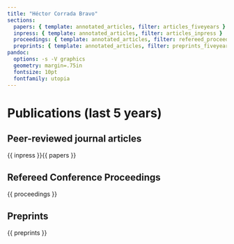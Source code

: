 ```yaml
---
title: "Héctor Corrada Bravo"
sections: 
  papers: { template: annotated_articles, filter: articles_fiveyears }
  inpress: { template: annotated_articles, filter: articles_inpress }
  proceedings: { template: annotated_articles, filter: refereed_proceedings_fiveyears }
  preprints: { template: annotated_articles, filter: preprints_fiveyears }
pandoc:
  options: -s -V graphics
  geometry: margin=.75in
  fontsize: 10pt
  fontfamily: utopia
---
```


# Publications (last 5 years) #

## Peer-reviewed journal articles ##

{{ inpress }}{{ papers }}

## Refereed Conference Proceedings ##

{{ proceedings }}

## Preprints ##

{{ preprints }}
